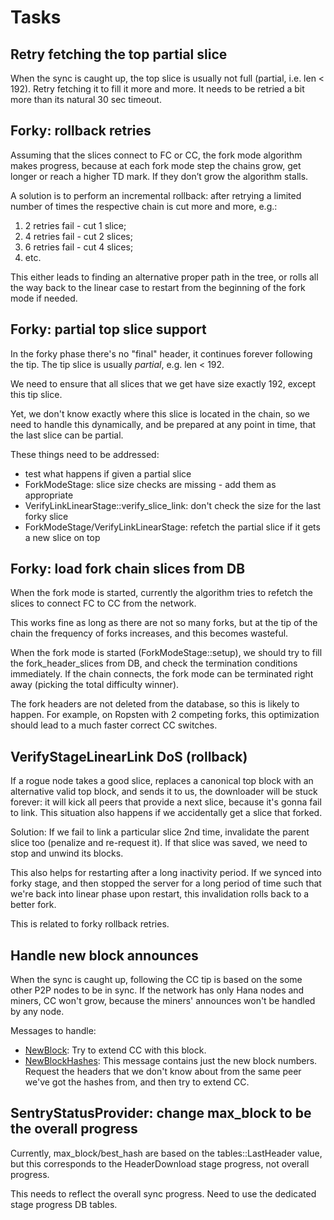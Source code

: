 # Tasks

## Retry fetching the top partial slice

When the sync is caught up, the top slice is usually not full (partial, i.e. len < 192).
Retry fetching it to fill it more and more.
It needs to be retried a bit more than its natural 30 sec timeout.


## Forky: rollback retries

Assuming that the slices connect to FC or CC, the fork mode algorithm makes progress, because at each fork mode step the chains grow, get longer or reach a higher TD mark. If they don’t grow the algorithm stalls. 

A solution is to perform an incremental rollback: after retrying a limited number of times the respective chain is cut more and more, e.g.:

1. 2 retries fail - cut 1 slice;
1. 4 retries fail - cut 2 slices;
1. 6 retries fail - cut 4 slices;
1. etc.

This either leads to finding an alternative proper path in the tree, or rolls all the way back to the linear case to restart from the beginning of the fork mode if needed.


## Forky: partial top slice support

In the forky phase there's no "final" header, it continues forever following the tip.
The tip slice is usually _partial_, e.g. len < 192.

We need to ensure that all slices that we get have size exactly 192,
except this tip slice. 

Yet, we don't know exactly where this slice is located in the chain,
so we need to handle this dynamically,
and be prepared at any point in time, that the last slice can be partial.

These things need to be addressed:

* test what happens if given a partial slice
* ForkModeStage: slice size checks are missing - add them as appropriate
* VerifyLinkLinearStage::verify_slice_link: don't check the size for the last forky slice
* ForkModeStage/VerifyLinkLinearStage: refetch the partial slice if it gets a new slice on top


## Forky: load fork chain slices from DB

When the fork mode is started, currently the algorithm tries to refetch
the slices to connect FC to CC from the network.

This works fine as long as there are not so many forks,
but at the tip of the chain the frequency of forks increases,
and this becomes wasteful.

When the fork mode is started (ForkModeStage::setup),
we should try to fill the fork_header_slices from DB,
and check the termination conditions immediately.
If the chain connects, the fork mode can be terminated right away
(picking the total difficulty winner).

The fork headers are not deleted from the database,
so this is likely to happen. For example, on Ropsten with 2 competing forks,
this optimization should lead to a much faster correct CC switches.


## VerifyStageLinearLink DoS (rollback)

If a rogue node takes a good slice, replaces a canonical top block with an alternative valid top block,
and sends it to us, the downloader will be stuck forever:
it will kick all peers that provide a next slice, because it's gonna fail to link.
This situation also happens if we accidentally get a slice that forked.

Solution:
If we fail to link a particular slice 2nd time,
invalidate the parent slice too (penalize and re-request it).
If that slice was saved, we need to stop and unwind its blocks.

This also helps for restarting after a long inactivity period.
If we synced into forky stage, and then stopped the server for
a long period of time such that we're back into linear phase upon restart,
this invalidation rolls back to a better fork.

This is related to forky rollback retries.


## Handle new block announces

When the sync is caught up, following the CC tip is based on the some other P2P nodes to be in sync.
If the network has only Hana nodes and miners, CC won't grow, because the miners' announces won't be handled by any node.

Messages to handle:

* [NewBlock](https://github.com/ethereum/devp2p/blob/master/caps/eth.md#newblock-0x07):
    Try to extend CC with this block.
* [NewBlockHashes](https://github.com/ethereum/devp2p/blob/master/caps/eth.md#newblockhashes-0x01):
    This message contains just the new block numbers.
    Request the headers that we don't know about from the same peer we've got the hashes from,
    and then try to extend CC.


## SentryStatusProvider: change max_block to be the overall progress

Currently, max_block/best_hash are based on the tables::LastHeader value,
but this corresponds to the HeaderDownload stage progress,
not overall progress.

This needs to reflect the overall sync progress.
Need to use the dedicated stage progress DB tables.

